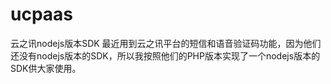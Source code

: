 # ucpaas
云之讯nodejs版本SDK
最近用到云之讯平台的短信和语音验证码功能，因为他们还没有nodejs版本的SDK，所以我按照他们的PHP版本实现了一个nodejs版本的SDK供大家使用。
